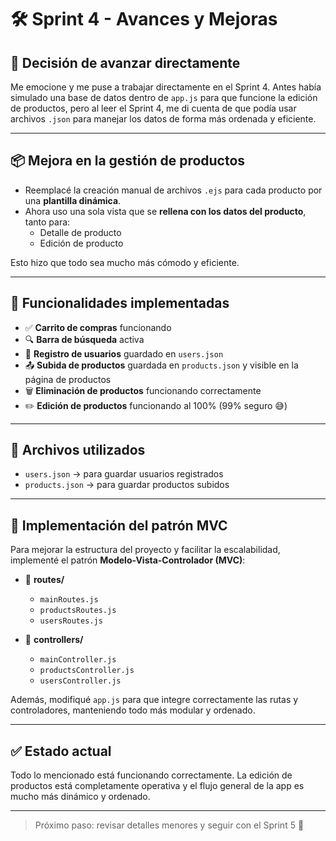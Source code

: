 # 🛠️ Sprint 4 - Avances y Mejoras

## 🚀 Decisión de avanzar directamente
Me emocione y me puse a trabajar directamente en el Sprint 4. Antes había simulado una base de datos dentro de `app.js` para que funcione la edición de productos, pero al leer el Sprint 4, me di cuenta de que podía usar archivos `.json` para manejar los datos de forma más ordenada y eficiente.

---

## 📦 Mejora en la gestión de productos

- Reemplacé la creación manual de archivos `.ejs` para cada producto por una **plantilla dinámica**.
- Ahora uso una sola vista que se **rellena con los datos del producto**, tanto para:
  - Detalle de producto
  - Edición de producto

Esto hizo que todo sea mucho más cómodo y eficiente.

---

## 🛒 Funcionalidades implementadas

- ✅ **Carrito de compras** funcionando  
- 🔍 **Barra de búsqueda** activa  
- 👤 **Registro de usuarios** guardado en `users.json`  
- 📤 **Subida de productos** guardada en `products.json` y visible en la página de productos  
- 🗑️ **Eliminación de productos** funcionando correctamente  
- ✏️ **Edición de productos** funcionando al 100% (99% seguro 😅)

---

## 📁 Archivos utilizados

- `users.json` → para guardar usuarios registrados  
- `products.json` → para guardar productos subidos  

---

## 🧩 Implementación del patrón MVC

Para mejorar la estructura del proyecto y facilitar la escalabilidad, implementé el patrón **Modelo-Vista-Controlador (MVC)**:

- 📂 **routes/**  
  - `mainRoutes.js`  
  - `productsRoutes.js`  
  - `usersRoutes.js`

- 📂 **controllers/**  
  - `mainController.js`  
  - `productsController.js`  
  - `usersController.js`

Además, modifiqué `app.js` para que integre correctamente las rutas y controladores, manteniendo todo más modular y ordenado.

---

## ✅ Estado actual

Todo lo mencionado está funcionando correctamente. La edición de productos está completamente operativa y el flujo general de la app es mucho más dinámico y ordenado.

---

> Próximo paso: revisar detalles menores y seguir con el Sprint 5 👀